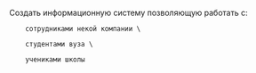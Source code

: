 Создать информационную систему позволяющую работать с:

        сотрудниками некой компании \
        
        студентами вуза \
        
        учениками школы
